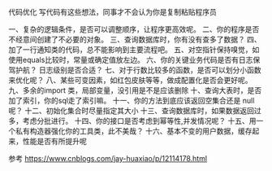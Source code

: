 代码优化
写代码有这些想法，同事才不会认为你是复制粘贴程序员



一、复杂的逻辑条件，是否可以调整顺序，让程序更高效呢。
二、你的程序是否不经意间创建了不必要的对象。
三、查询数据库时，你有没有查多了数据？
四、加了一行通知类的代码，总不能影响到主要流程吧。
五、对空指针保持嗅觉，如使用equals比较时，常量或确定值放左边。
六、你的关键业务代码是否有日志保驾护航？
    日志级别是否合适？
七、对于行数比较多的函数，是否可以划分小函数来优化呢？
八、某些可变因素，如红包皮肤等等，做成配置化是否会更好呢。
九、多余的import 类，局部变量，没引用是不是应该删除
十、查询大表时，是否加了索引，你的sql走了索引嘛。
十一、你的方法到底应该返回空集合还是 null呢？
十二、初始化集合时尽量指定其大小
十三、查询数据库时，如果数据返回过多，考虑分批进行。
十四、你的接口是否考虑到幂等性,并发情况呢？
十五、用一个私有构造器强化你的工具类，此不美哉？
十六、基本不变的用户数据，缓存起来，性能是否有所提升呢






参考
https://www.cnblogs.com/jay-huaxiao/p/12114178.html




